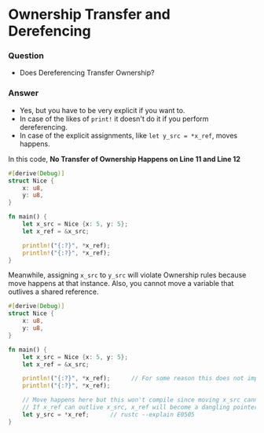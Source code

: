 # Ownership Transfer and Derefencing

### Question
- Does Dereferencing Transfer Ownership?

### Answer
- Yes, but you have to be very explicit if you want to.
- In case of the likes of `print!` it doesn't do it if you perform dereferencing.
- In case of the explicit assignments, like `let y_src = *x_ref`, moves happens.

In this code, **No Transfer of Ownership Happens on Line 11 and Line 12**
```rust
#[derive(Debug)]
struct Nice {
    x: u8,
    y: u8,
}

fn main() {
    let x_src = Nice {x: 5, y: 5}; 
    let x_ref = &x_src;

    println!("{:?}", *x_ref);
    println!("{:?}", *x_ref);
}
```

Meanwhile, assigning `x_src` to `y_src` will violate Ownership rules because move happens at that instance. Also, you cannot move a variable that outlives a shared reference.

```rust
#[derive(Debug)]
struct Nice {
    x: u8,
    y: u8,
}

fn main() {
    let x_src = Nice {x: 5, y: 5}; 
    let x_ref = &x_src;

    println!("{:?}", *x_ref);      // For some reason this does not implicitly perform move
    println!("{:?}", *x_ref);

    // Move happens here but this won't compile since moving x_src cannot outlive x_ref
    // If x_ref can outlive x_src, x_ref will become a dangling pointer.
    let y_src = *x_ref;      // rustc --explain E0505
}